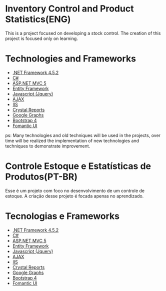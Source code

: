 # Inventory Control and Product Statistics(ENG)
This is a project focused on developing a stock control.
The creation of this project is focused only on learning.

# Technologies and Frameworks
- [.NET Framework 4.5.2](https://docs.microsoft.com/en-us/dotnet/framework/)
- [C#](https://docs.microsoft.com/en-us/dotnet/csharp/)
- [ASP.NET MVC 5](https://docs.microsoft.com/pt-br/aspnet/mvc/overview/getting-started/introduction/getting-started)
- [Entity Framework](https://docs.microsoft.com/pt-br/ef/)
- [Javascript (Jquery)](https://api.jquery.com/)
- [AJAX](https://api.jquery.com/category/ajax/)
- [IIS](https://docs.microsoft.com/en-us/iis/get-started/whats-new-in-iis-10-version-1709/new-features-introduced-in-iis-10-1709)
- [Crystal Reports](https://www.crystalreports.com/)
- [Google Graphs](https://developers.google.com/chart/)
- [Bootstrap 4](https://getbootstrap.com/docs/4.0/getting-started/introduction/)
- [Fomantic UI](https://semantic-ui.com/)


ps: Many technologies and old techniques will be used in the projects, over time will be realized the implementation of new technologies and techniques to demonstrate improvement.

# Controle Estoque e Estatísticas de Produtos(PT-BR)
Esse é um projeto com foco no desenvolvimento de um controle de estoque.
A criação desse projeto é focada apenas no aprendizado.





# Tecnologias e Frameworks
- [.NET Framework 4.5.2](https://docs.microsoft.com/en-us/dotnet/framework/)
- [C#](https://docs.microsoft.com/en-us/dotnet/csharp/)
- [ASP.NET MVC 5](https://docs.microsoft.com/pt-br/aspnet/mvc/overview/getting-started/introduction/getting-started)
- [Entity Framework](https://docs.microsoft.com/pt-br/ef/)
- [Javascript (Jquery)](https://api.jquery.com/)
- [AJAX](https://api.jquery.com/category/ajax/)
- [IIS](https://docs.microsoft.com/en-us/iis/get-started/whats-new-in-iis-10-version-1709/new-features-introduced-in-iis-10-1709)
- [Crystal Reports](https://www.crystalreports.com/)
- [Google Graphs](https://developers.google.com/chart/)
- [Bootstrap 4](https://getbootstrap.com/docs/4.0/getting-started/introduction/)
- [Fomantic UI](https://semantic-ui.com/)


